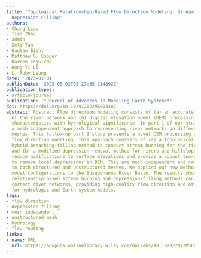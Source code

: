 ```yaml
---
title: 'Topological Relationship-Based Flow Direction Modeling: Stream Burning and
  Depression Filling'
authors:
- Chang Liao
- Tian Zhou
- admin
- Zeli Tan
- Gautam Bisht
- Matthew G. Cooper
- Darren Engwirda
- Hong-Yi Li
- L. Ruby Leung
date: '2023-01-01'
publishDate: '2025-05-02T05:27:35.114892Z'
publication_types:
- article-journal
publication: '*Journal of Advances in Modeling Earth Systems*'
doi: https://doi.org/10.1029/2022MS003487
abstract: Abstract Flow direction modeling consists of (a) an accurate representation
  of the river network and (b) digital elevation model (DEM) processing to preserve
  characteristics with hydrological significance. In part 1 of our study, we presented
  a mesh-independent approach to representing river networks on different types of
  meshes. This follow-up part 2 study presents a novel DEM processing approach for
  flow direction modeling. This approach consists of (a) a topological relationship-based
  hybrid breaching-filling method to conduct stream burning for the river network
  and (b) a modified depression removal method for rivers and hillslopes. Our methods
  reduce modifications to surface elevations and provide a robust two-step procedure
  to remove local depressions in DEM. They are mesh-independent and can be applied
  to both structured and unstructured meshes. We applied our new methods with different
  model configurations to the Susquehanna River Basin. The results show that topological
  relationship-based stream burning and depression-filling methods can reproduce the
  correct river networks, providing high-quality flow direction and other characteristics
  for hydrologic and Earth system models.
tags:
- flow direction
- depression filling
- mesh independent
- unstructured mesh
- hydrology
- flow routing
links:
- name: URL
  url: https://agupubs.onlinelibrary.wiley.com/doi/abs/10.1029/2022MS003487
---
```


